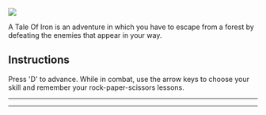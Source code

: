 ![](https://imgur.com/osVUlC1)

A Tale Of Iron is an adventure in which you have to escape from a forest by defeating the enemies that appear in your way.

## Instructions
Press 'D' to advance. 
While in combat, use the arrow keys to choose your skill and remember your rock-paper-scissors lessons.

---

---